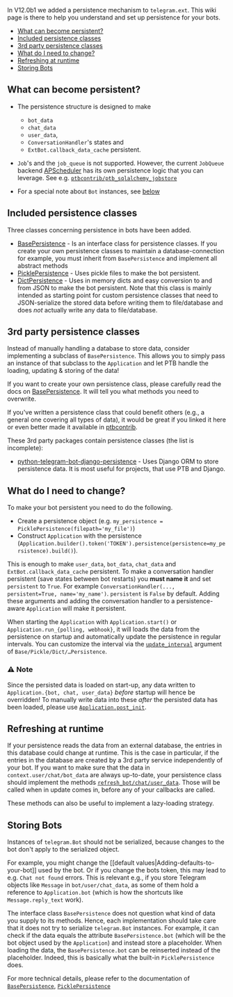 In V12.0b1 we added a persistence mechanism to `telegram.ext`. This wiki page is there to help you understand and set up persistence for your bots.

- [What can become persistent?](#what-can-become-persistent-)
- [Included persistence classes](#included-persistence-classes)
- [3rd party persistence classes](#3rd-party-persistence-classes)
- [What do I need to change?](#what-do-i-need-to-change)
- [Refreshing at runtime](#refreshing-at-runtime)
- [Storing Bots](#storing-bots)

## What can become persistent?
* The persistence structure is designed to make
  * `bot_data`
  * `chat_data`
  * `user_data`,
  * `ConversationHandler`'s states and
  * `ExtBot.callback_data_cache` persistent.

* `Job`'s and the `job_queue` is not supported.
However, the current `JobQueue` backend [APScheduler](https://apscheduler.readthedocs.io/) has its own persistence logic that you can leverage.
See e.g. [`ptbcontrib/ptb_sqlalchemy_jobstore`](https://github.com/python-telegram-bot/ptbcontrib/tree/main/ptbcontrib/ptb_sqlalchemy_jobstore)
* For a special note about `Bot` instances, see [below](#storing-bots)

## Included persistence classes
Three classes concerning persistence in bots have been added.  
* [BasePersistence](https://python-telegram-bot.readthedocs.io/en/latest/telegram.ext.basepersistence.html) - Is an interface class for persistence classes.
If you create your own persistence classes to maintain a database-connection for example, you must inherit from `BasePersistence` and implement all abstract methods
* [PicklePersistence](https://python-telegram-bot.readthedocs.io/en/latest/telegram.ext.picklepersistence.html) - Uses pickle files to make the bot persistent.  
* [DictPersistence](https://python-telegram-bot.readthedocs.io/en/latest/telegram.ext.dictpersistence.html) - Uses in memory dicts and easy conversion to and from JSON to make the bot persistent.
Note that this class is mainly intended as starting point for custom persistence classes that need to JSON-serialize the stored data before writing them to file/database and does *not* actually write any data to file/database.

## 3rd party persistence classes
Instead of manually handling a database to store data, consider implementing a subclass of `BasePersistence`. This allows you to simply pass an instance of that subclass to the `Application` and let PTB handle the loading, updating & storing of the data!

If you want to create your own persistence class, please carefully read the docs on [BasePersistence](https://python-telegram-bot.readthedocs.io/en/latest/telegram.ext.basepersistence.html). It will tell you what methods you need to overwrite. 

If you've written a persistence class that could benefit others (e.g., a general one covering all types of data), it would be great if you linked it here or even better made it available in [ptbcontrib](https://github.com/python-telegram-bot/ptbcontrib).

These 3rd party packages contain persistence classes (the list is incomplete):
* [python-telegram-bot-django-persistence](https://github.com/GamePad64/python-telegram-bot-django-persistence) - Uses Django ORM to store persistence data. It is most useful for projects, that use PTB and Django.

## What do I need to change?

To make your bot persistent you need to do the following.

- Create a persistence object (e.g. `my_persistence = PicklePersistence(filepath='my_file')`)
- Construct `Application` with the persistence (`Application.builder().token('TOKEN').persistence(persistence=my_persistence).build()`).

This is enough to make `user_data`, `bot_data`, `chat_data` and `ExtBot.callback_data_cache` persistent.
To make a conversation handler persistent (save states between bot restarts) you **must name it** and set `persistent` to `True`.
For example `ConversationHandler(..., persistent=True, name='my_name')`. `persistent` is `False` by default.
Adding these arguments and adding the conversation handler to a persistence-aware `Application` will make it persistent.

When starting the `Application` with `Application.start()` or `Application.run_{polling, webhook}`, it will loads the data from the persistence on startup and automatically update the persistence in regular intervals.
You can customize the interval via the [`update_interval`](https://python-telegram-bot.readthedocs.io/telegram.ext.basepersistence.html#telegram.ext.BasePersistence.params.update_interval) argument of `Base/Pickle/Dict/…Persistence`.

### ⚠️ Note

Since the persisted data is loaded on start-up, any data written to `Application.{bot, chat, user_data}` *before* startup will hence be overridden! To manually write data into these *after* the persisted data has been loaded, please use [`Application.post_init`](https://docs.python-telegram-bot.org/en/v20.0a4/telegram.ext.applicationbuilder.html?highlight=ApplicationBuilder#telegram.ext.ApplicationBuilder.post_init).

## Refreshing at runtime

If your persistence reads the data from an external database, the entries in this database could change at runtime.
This is the case in particular, if the entries in the database are created by a 3rd party service independently of your bot.
If you want to make sure that the data in `context.user/chat/bot_data` are always up-to-date, your persistence class should implement the methods [`refresh_bot/chat/user_data`](https://python-telegram-bot.readthedocs.io/telegram.ext.basepersistence.html#telegram.ext.BasePersistence.refresh_chat_data).
Those will be called when in update comes in, before any of your callbacks are called.

These methods can also be useful to implement a lazy-loading strategy.

## Storing Bots

Instances of `telegram.Bot` should not be serialized, because changes to the bot don't apply to the serialized object.

For example, you might change the [[default values|Adding-defaults-to-your-bot]] used by the bot.
Or if you change the bots token, this may lead to e.g. `Chat not found` errors.
This is relevant e.g., if you store Telegram objects like `Message` in `bot/user/chat_data`, as some of them hold a reference to `Application.bot` (which is how the shortcuts like `Message.reply_text` work).

The interface class `BasePersistence` does not question what kind of data you supply to its methods.
Hence, each implementation should take care that it does not try to serialize `telegram.Bot` instances.
For example, it can check if the data equals the attribute `BasePersistence.bot` (which will be the bot object used by the `Application`) and instead store a placeholder.
When loading the data, the `BasePersistence.bot` can be reinserted instead of the placeholder.
Indeed, this is basically what the built-in `PicklePersistence` does.

For more technical details, please refer to the documentation of [`BasePersistence`](https://python-telegram-bot.readthedocs.io/telegram.ext.basepersistence.html#telegram-ext-basepersistence), 
[`PicklePersistence`](https://python-telegram-bot.readthedocs.io/telegram.ext.picklepersistence.html#telegram-ext-picklepersistence)